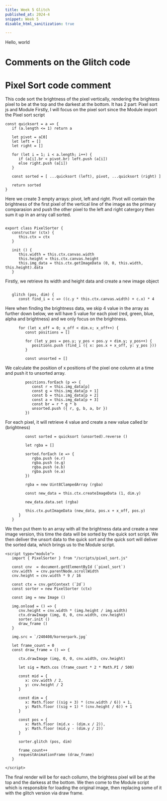 ```yaml
---
title: Week 5 Glitch
published_at: 2024-4
snippet: Week 5
disable_html_sanitization: true

---
```


Hello, world

# Comments on the Glitch code

<canvas id="glitch_self_portrait"></canvas> 

<script type="module">

   const cnv = document.getElementById (`glitch_self_portrait`) //get the canvas width and height
   cnv.width = cnv.parentNode.scrollWidth //Including width that is not visible by overflow
   cnv.height = cnv.width * 9 / 16 //Calculate canvas height
   cnv.style.backgroundColor = `red`

   const ctx = cnv.getContext (`2d`) //Create a 2D object based on the canvas size

   let img_data

   const draw = i => ctx.drawImage (i, 0, 0, cnv.width, cnv.height) 
   //drawImage(image, dx, dy, dWidth, dHeight) 
   //in this case, i is the glitched image (layered on top), the image is located at top left, canvas width and height)
   const img = new Image () //Create a new image
   img.onload = () => { //this image have the glitch
      cnv.height = cnv.width * (img.height / img.width) //make the canvas width/ canvas height same ratio as image width/ image height
      draw (img) 
      img_data = cnv.toDataURL ("image/jpeg") //make the image into a string of data
      add_glitch () //call function to add glitch
   }
   img.src = `/240405/pfp_glasses.jpg`

   const rand_int = max => Math.floor (Math.random () * max) 
   //Create a random whole number, max as a placeholder
   //
   const glitchify = (data, chunk_max, repeats) => {
   // Calculate the glitch size, since the image is now view as string of character
      const chunk_size = rand_int (chunk_max / 4) * 4
      // ensure the inside glitch chunk smaller than the maximum glitch chunk
      const i = rand_int (data.length - 24 - chunk_size) + 24
      //only glitch from the pixel line 24th onwards
      const front = data.slice (0, i)
      //slice (start, end), for this one, take a random data from start to a random character
      const back = data.slice (i + chunk_size, data.length)

      //slice (start, end)
      //i + chunk size so the glitch have visible seperated parts
      //data length the condition to make the glitch chunk take out character count does not go over
      //the final character from the data string

      //tldr making sure the glitch is chunky and there is enough characters for the bottom of the image to be glitched
      const result = front + back
      //reunite the data string

      return repeats == 0 ? result : glitchify (result, chunk_max, repeats - 1)
      //if repeat attempts >0, continue to glitch
      //if repeat reach 0, stop
   }

   const glitch_arr = []

   const add_glitch = () => 
   
      {
      //Applying the glitch calculation from above
      const i = new Image ()
      //Create an untouched image
      i.onload = () => {
      //When the image loaded, create an array of the glitch images

         glitch_arr.push (i)
         //this array collects the glitch image
         if (glitch_arr.length < 12) add_glitch ()

         else draw_frame ()
         //is enough glitch image,
      }
      i.src = glitchify (img_data, 96, 6)
      //glitchify = (data, chunk_max, repeats)
      //set the max glitch chunk to 96 character of the string and repeat the glitch 6 times
   }

   let is_glitching = false
   let glitch_i = 0

   const draw_frame = () => {
      if (is_glitching) draw (glitch_arr[glitch_i])
      else draw (img)
      //if glitch, draw the glitched miage, if not, draw the original image

      const prob = is_glitching ? 0.05 : 0.02
      //If the glitch is active, set the prop number value to 5%
      //If the glitch is not active, set the value to 2%

      if (Math.random () < prob) {
         glitch_i = rand_int (glitch_arr.length)
         //select the random glitch image from the glitch array
         is_glitching = !is_glitching
         //turn on and off the glitching
      }
  

      requestAnimationFrame (draw_frame)
      //for every frame, check the condition again
   }
//TLDR, this script only do the probability, calculating the glitch chunk and displaying it


</script>







# Pixel Sort code comment
This code sort the brightness of the pixel vertically, rendering the brightess pixel to be at the top and the darkest at the bottom. It has 2 part: Pixel sort js and Module
Firstly, I will focus on the pixel sort since the Module import the Pixel sort script

```
const quicksort = a => {
   if (a.length <= 1) return a

   let pivot = a[0]
   let left = []
   let right = []

   for (let i = 1; i < a.length; i++) {
      if (a[i].br < pivot.br) left.push (a[i])
      else right.push (a[i])
   }

   const sorted = [ ...quicksort (left), pivot, ...quicksort (right) ]

   return sorted
}
```
Here we create 3 empty arrays: pivot, left and right. Pivot will contain the brightness of the first pixel of the vertical line of the image as the primary comparasion and push the other pixel to the left and right catergory then sum it up in an array call sorted.

```

export class PixelSorter {
   constructor (ctx) {
      this.ctx = ctx
   }

   init () {
      this.width = this.ctx.canvas.width
      this.height = this.ctx.canvas.height
      this.img_data = this.ctx.getImageData (0, 0, this.width, this.height).data
   }

 ```
Firstly, we retrieve its width and height data and create a new image object 

```

   glitch (pos, dim) {
      const find_i = c => ((c.y * this.ctx.canvas.width) + c.x) * 4 
```
Here when finding the brightness data, we skip 4 value in the array as further down below, we will have 5 value for each pixel (red, green, blue, alpha and brightness) and we only focus on the brightness.

```
      for (let x_off = 0; x_off < dim.x; x_off++) {
         const positions = []

         for (let y_pos = pos.y; y_pos < pos.y + dim.y; y_pos++) {
            positions.push (find_i ({ x: pos.x + x_off, y: y_pos }))
         }

         const unsorted = []
```
We calculate the position of x positions of the pixel one column at a time and push it to unsorted array.
```
         positions.forEach (p => {
            const r = this.img_data[p]
            const g = this.img_data[p + 1]
            const b = this.img_data[p + 2]
            const a = this.img_data[p + 3]
            const br = r * g * b
            unsorted.push ({ r, g, b, a, br })
         })
```
For each pixel, it will retrieve 4 value and create a new value called br (brightness)
```
         const sorted = quicksort (unsorted).reverse ()

         let rgba = []

         sorted.forEach (e => {
            rgba.push (e.r)
            rgba.push (e.g)
            rgba.push (e.b)
            rgba.push (e.a)
         })

         rgba = new Uint8ClampedArray (rgba)

         const new_data = this.ctx.createImageData (1, dim.y)
         
         new_data.data.set (rgba)

         this.ctx.putImageData (new_data, pos.x + x_off, pos.y)
      }
   }
```
We then put them to an array with all the brightness data and create a new image version, this time the data will be sorted by the quick sort script. We then deliver the unsort data to the quick sort and the quick sort will deliver the sorted data, which brings us to the Module script.

```
<script type="module">
   import { PixelSorter } from "/scripts/pixel_sort.js"

   const cnv  = document.getElementById (`pixel_sort`)
   cnv.width  = cnv.parentNode.scrollWidth
   cnv.height = cnv.width * 9 / 16   

   const ctx = cnv.getContext (`2d`)
   const sorter = new PixelSorter (ctx)

   const img = new Image ()

   img.onload = () => {
      cnv.height = cnv.width * (img.height / img.width)
      ctx.drawImage (img, 0, 0, cnv.width, cnv.height)
      sorter.init ()
      draw_frame ()
   }

   img.src = `/240408/kornerpark.jpg`

   let frame_count = 0
   const draw_frame = () => {

      ctx.drawImage (img, 0, 0, cnv.width, cnv.height)

      let sig = Math.cos (frame_count * 2 * Math.PI / 500)

      const mid = {
         x: cnv.width / 2,
         y: cnv.height / 2
      }

      const dim = {
         x: Math.floor ((sig + 3) * (cnv.width / 6)) + 1,
         y: Math.floor ((sig + 1) * (cnv.height / 6)) + 1
      }

      const pos = {
         x: Math.floor (mid.x - (dim.x / 2)),
         y: Math.floor (mid.y - (dim.y / 2))
      }

      sorter.glitch (pos, dim)

      frame_count++
      requestAnimationFrame (draw_frame)
   }

</script>
```
The final render will be for each collumn, the brightess pixel will be at the top and the darkess at the bottom. We then come to the Module script which is responsible for loading the original image, then replacing some of it with the glitch version via draw frame.